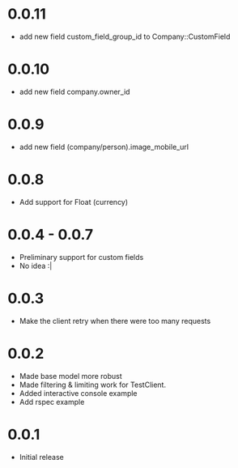 # 0.0.11
- add new field custom_field_group_id to Company::CustomField

# 0.0.10
- add new field company.owner_id

# 0.0.9
- add new field (company/person).image_mobile_url

# 0.0.8
- Add support for Float (currency)

# 0.0.4 - 0.0.7
- Preliminary support for custom fields
- No idea :|

# 0.0.3
- Make the client retry when there were too many requests

# 0.0.2
- Made base model more robust
- Made filtering & limiting work for TestClient.
- Added interactive console example
- Add rspec example

# 0.0.1
- Initial release

